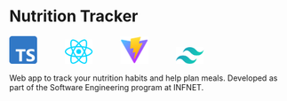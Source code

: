 # Nutrition Tracker

<div>
  <img src="./src/assets/typescript-logo.svg" alt="Typescript logo" width="50"/>  
    &emsp;&emsp;&emsp;
  <img src="./src/assets/react.svg" alt="React logo" width="50"/>
    &emsp;&emsp;&emsp;
  <img src="./src/assets/vite-logo.svg" alt="Vite logo" width="50"/>
    &emsp;&emsp;&emsp;
  <img src="./src/assets/tailwindcss-icon.svg" alt="Tailwind logo" width="50"/>
<div>
  
Web app to track your nutrition habits and help plan meals.
Developed as part of the Software Engineering program at INFNET.
